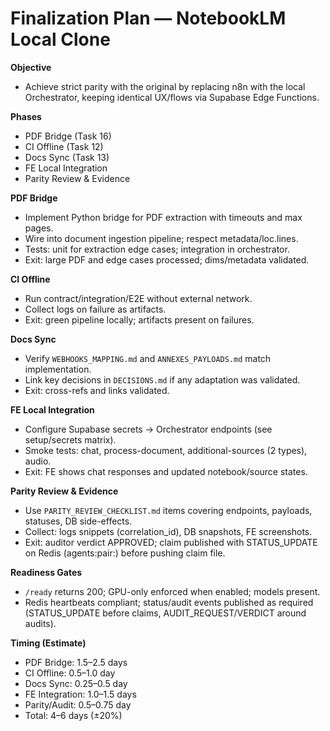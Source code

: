 # Finalization Plan — NotebookLM Local Clone

**Objective**
- Achieve strict parity with the original by replacing n8n with the local Orchestrator, keeping identical UX/flows via Supabase Edge Functions.

**Phases**
- PDF Bridge (Task 16)
- CI Offline (Task 12)
- Docs Sync (Task 13)
- FE Local Integration
- Parity Review & Evidence

**PDF Bridge**
- Implement Python bridge for PDF extraction with timeouts and max pages.
- Wire into document ingestion pipeline; respect metadata/loc.lines.
- Tests: unit for extraction edge cases; integration in orchestrator.
- Exit: large PDF and edge cases processed; dims/metadata validated.

**CI Offline**
- Run contract/integration/E2E without external network.
- Collect logs on failure as artifacts.
- Exit: green pipeline locally; artifacts present on failures.

**Docs Sync**
- Verify `WEBHOOKS_MAPPING.md` and `ANNEXES_PAYLOADS.md` match implementation.
- Link key decisions in `DECISIONS.md` if any adaptation was validated.
- Exit: cross-refs and links validated.

**FE Local Integration**
- Configure Supabase secrets → Orchestrator endpoints (see setup/secrets matrix).
- Smoke tests: chat, process-document, additional-sources (2 types), audio.
- Exit: FE shows chat responses and updated notebook/source states.

**Parity Review & Evidence**
- Use `PARITY_REVIEW_CHECKLIST.md` items covering endpoints, payloads, statuses, DB side-effects.
- Collect: logs snippets (correlation_id), DB snapshots, FE screenshots.
- Exit: auditor verdict APPROVED; claim published with STATUS_UPDATE on Redis (agents:pair:<team>) before pushing claim file.

**Readiness Gates**
- `/ready` returns 200; GPU-only enforced when enabled; models present.
- Redis heartbeats compliant; status/audit events published as required (STATUS_UPDATE before claims, AUDIT_REQUEST/VERDICT around audits).

**Timing (Estimate)**
- PDF Bridge: 1.5–2.5 days
- CI Offline: 0.5–1.0 day
- Docs Sync: 0.25–0.5 day
- FE Integration: 1.0–1.5 days
- Parity/Audit: 0.5–0.75 day
- Total: 4–6 days (±20%)

